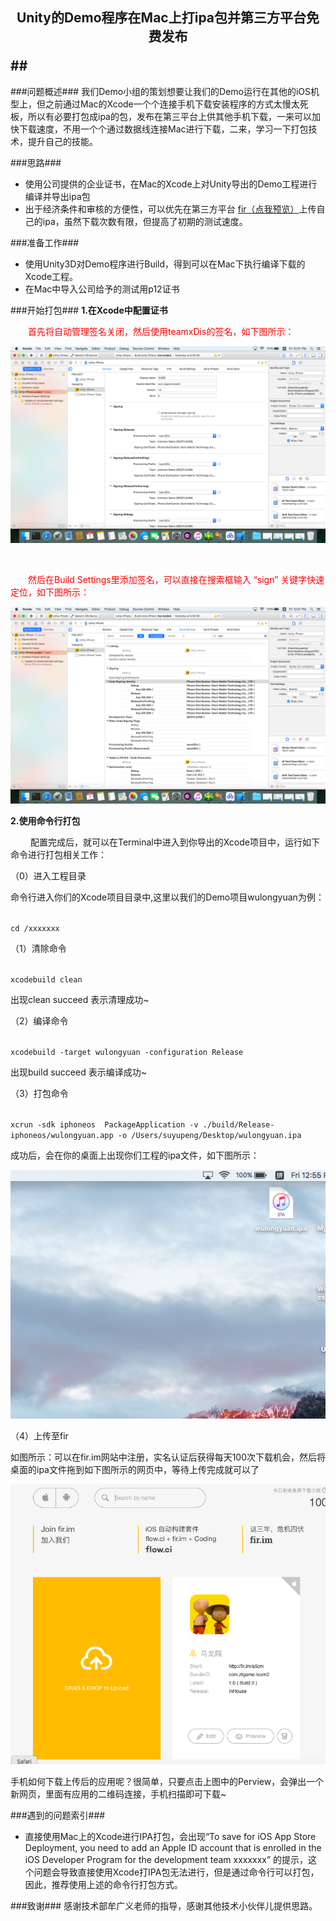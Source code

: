 ## <p align="center">Unity的Demo程序在Mac上打ipa包并第三方平台免费发布</p>##

###问题概述###
我们Demo小组的策划想要让我们的Demo运行在其他的iOS机型上，但之前通过Mac的Xcode一个个连接手机下载安装程序的方式太慢太死板，所以有必要打包成ipa的包，发布在第三平台上供其他手机下载，一来可以加快下载速度，不用一个个通过数据线连接Mac进行下载，二来，学习一下打包技术，提升自己的技能。

###思路###
- 使用公司提供的企业证书，在Mac的Xcode上对Unity导出的Demo工程进行编译并导出ipa包
- 出于经济条件和审核的方便性，可以优先在第三方平台 [fir（点我预览）](http://fir.im)上传自己的ipa，虽然下载次数有限，但提高了初期的测试速度。


###准备工作###
- 使用Unity3D对Demo程序进行Build，得到可以在Mac下执行编译下载的Xcode工程。
- 在Mac中导入公司给予的测试用p12证书


###开始打包###
**1.在Xcode中配置证书**

<p ><font color="red">&emsp;&emsp;首先将自动管理签名关闭，然后使用teamxDis的签名，如下图所示：</font></p>

![](screen3.png)

&emsp;&emsp;<p ><font color="red">&emsp;&emsp;然后在Build Settings里添加签名，可以直接在搜索框输入 “sign” 关键字快速定位，如下图所示：</font></p>

![](screen2.png)


**2.使用命令行打包**
 
&emsp;&emsp; 配置完成后，就可以在Terminal中进入到你导出的Xcode项目中，运行如下命令进行打包相关工作：

（0）进入工程目录

命令行进入你们的Xcode项目目录中,这里以我们的Demo项目wulongyuan为例：

<code>
cd /xxxxxxx
</code>

（1）清除命令

<code>
xcodebuild clean    
</code>

出现clean succeed 表示清理成功~

（2）编译命令

<code>
xcodebuild -target wulongyuan -configuration Release  
</code>

出现build succeed 表示编译成功~

（3）打包命令

<code>
xcrun -sdk iphoneos  PackageApplication -v ./build/Release-iphoneos/wulongyuan.app -o /Users/suyupeng/Desktop/wulongyuan.ipa
</code>

成功后，会在你的桌面上出现你们工程的ipa文件，如下图所示：

![](screen4.png)

（4）上传至fir

如图所示：可以在fir.im网站中注册，实名认证后获得每天100次下载机会，然后将桌面的ipa文件拖到如下图所示的网页中，等待上传完成就可以了

![](screen5.png)

手机如何下载上传后的应用呢？很简单，只要点击上图中的Perview，会弹出一个新网页，里面有应用的二维码连接，手机扫描即可下载~


###遇到的问题索引###
- 直接使用Mac上的Xcode进行IPA打包，会出现“To save for iOS App Store Deployment, you need to add an Apple ID account that is enrolled in the iOS Developer Program for the development team xxxxxxx” 的提示，这个问题会导致直接使用Xcode打IPA包无法进行，但是通过命令行可以打包，因此，推荐使用上述的命令行打包方式。

###致谢###
感谢技术部牟广义老师的指导，感谢其他技术小伙伴儿提供思路。














